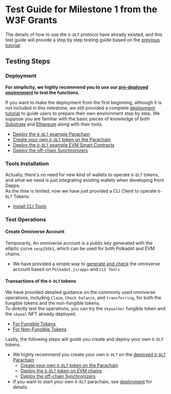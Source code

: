 # Test Guide for Milestone 1 from the W3F Grants

The details of how to use the `O-DLT` protocol have already existed, and this test guide will provide a step by step testing guide based on the [previous tutorial](../README.md).  

## **Testing Steps**

### **Deployment**

**For simplicity, we highly recommend you to use our [pre-deployed environment](../README.md#environment) to test the functions.**  

If you want to make the deployment from the first beginning, although it is not included in this milestone, we still provided a complete [deployment tutorial](../Deployment.md) to guide users to prepare their own environment step by step. We suppose you are familiar with the basic pieces of knowledge of both [Substrate](https://substrate.io/) and [Ethereum](https://ethereum.org/en/) along with their tools.  

- [Deploy the `O-DLT` example Parachain](../Deployment.md#substrate)
- [Create your own `O-DLT` token on the Parachain](../README.md#create-your-own-omniverse-token)
- [Deploy the `O-DLT` example EVM Smart Contracts](../Deployment.md#evm-compatible-chain)  
- [Deploy the off-chain Synchronizers](../Deployment.md#synchronizer)  

### **Tools Installation**

Actually, there's no need for new kind of wallets to operate `O-DLT` tokens, and what we need is just integrating existing wallets when developing front Dapps.  
As the time is limited, now we have just provided a CLI Client to operate `O-DLT` Tokens.  

- [Install CLI Tools](../README.md#tools-install)  

### **Test Operations**

#### **Create Omniverse Account**

Temporarily, An omniverse account is a public key generated with the elliptic curve `secp256k1`, which can be used for both Polkadot and EVM chains.  

- We have provided a simple way to [generate and check](../README.md#omniverse-account) the omniverse account based on `Polkadot.js/apps` and `CLI Tools`  

#### **Transactions of the `O-DLT` tokens**

We have provided detailed guidance on the commonly used omniverse operations, including `Claim`, `Check balance`, and `transferring`, for both the fungible tokens and the non-fungible tokens.  
To directly test the operations, you can try the `skywalker` fungible token and the `skywal` NFT already deployed.   

- [For Fungible Tokens](../README.md#omniverse-fungible-token)  
- [For Non-Fungible Tokens](../README.md#omniverse-non-fungible-token)

Lastly, the following steps will guide you create and deploy your own `O-DLT` tokens.  

- We highly recommend you create your own `O-DLT` on the [deployed `O-DLT` Parachain](../README.md#parachain-of-omniverse-dlt)  
    - [Create your own `O-DLT` token on the Parachain](../README.md#create-your-own-omniverse-token)
    - [Deploy the `O-DLT` token on EVM chains](../Deployment.md#evm-compatible-chain)  
    - [Deploy the off-chain Synchronizers](../Deployment.md#synchronizer)  
- If you want to start your own `O-DLT` parachain, see [deployment](#deployment) for details.

